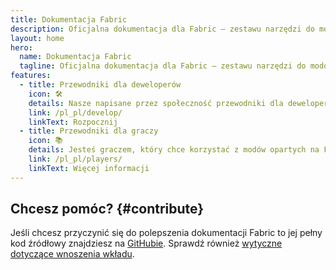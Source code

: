 ```yaml
---
title: Dokumentacja Fabric
description: Oficjalna dokumentacja dla Fabric — zestawu narzędzi do modowania Minecrafta.
layout: home
hero:
  name: Dokumentacja Fabric
  tagline: Oficjalna dokumentacja dla Fabric — zestawu narzędzi do modowania Minecrafta.
features:
  - title: Przewodniki dla deweloperów
    icon: 🛠️
    details: Nasze napisane przez społeczność przewodniki dla deweloperów, obejmują wszystko — od konfiguracji środowiska programistycznego po zaawansowane tematy takie jak renderowanie i networking.
    link: /pl_pl/develop/
    linkText: Rozpocznij
  - title: Przewodniki dla graczy
    icon: 📚
    details: Jesteś graczem, który chce korzystać z modów opartych na Fabric? Nasze przewodniki dla graczy mają wszystko, czego potrzebujesz. Pomogą ci one w pobieraniu, instalowaniu i rozwiązywaniu problemów z modami Fabric.
    link: /pl_pl/players/
    linkText: Więcej informacji
---
```


<div class="vp-doc homepage-container">

## Chcesz pomóc? {#contribute}

Jeśli chcesz przyczynić się do polepszenia dokumentacji Fabric to jej pełny kod źródłowy znajdziesz na [GitHubie](https://github.com/FabricMC/fabric-docs). Sprawdź również [wytyczne dotyczące wnoszenia wkładu](./contributing).

</div>
